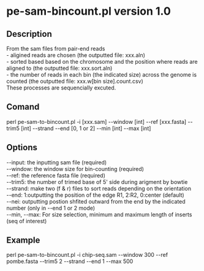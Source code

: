 # pe-sam-bincount.pl version 1.0
## Description
From the sam files from pair-end reads  
\- aligined reads are chosen (the outputted file: xxx.aln)  
\- sorted based based on the chromosome and the position where reads are aligned to (the outputted file: xxx.sort.aln)   
\- the number of reads in each bin (the indicated size) across the genome is counted (the outputted file: xxx.w[bin size].count.csv)  
These processes are sequencially excuted.
## Comand
perl pe-sam-to-bincount.pl -i [xxx.sam] --window [int] --ref [xxx.fasta]  --trim5 [int] --strand --end [0, 1 or 2] --min [int] --max [int]
## Options
--input:        the inputting sam file (required)  
--window:  the window size for bin-counting (required)  
--ref:          the reference fasta file (required)  
--trim5:     the number of trimed base of  5' side during arigment by bowtie  
--strand:   make two (f & r) files to sort reads depending on the orientation  
--end:       1:outputting the position of the edge R1, 2:R2, 0:center (default)  
--nei:        outputting postion shfited outward from the end by the indicated number (only in --end 1 or 2 mode)  
--min, --max:   For size selection, minimum and maximum length of inserts (seq of interest)
## Example
perl pe-sam-to-bincount.pl -i chip-seq.sam --window 300 --ref pombe.fasta  --trim5 2 --strand --end  1  --max 500